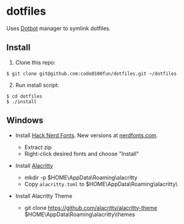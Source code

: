 # dotfiles

Uses [Dotbot](https://github.com/anishathalye/dotbot) manager to symlink dotfiles.

## Install

1. Clone this repo:

 ```
 $ git clone git@github.com:code0100fun/dotfiles.git ~/dotfiles
 ```

2. Run install script:
 ```
 $ cd dotfiles
 $ ./install
 ```

 ## Windows

* Install [Hack Nerd Fonts](https://github.com/ryanoasis/nerd-fonts/releases/download/v3.2.1/Hack.zip). New versions at [nerdfonts.com](https://www.nerdfonts.com/font-downloads).
  * Extract zip
  * Right-click desired fonts and choose "Install"

* Install [Alacritty](https://alacritty.org/)
  * mkdir -p $HOME\AppData\Roaming\alacritty
  * Copy `alacritty.toml` to $HOME\AppData\Roaming\alacritty\
* Install Alacritty Theme
  * git clone https://github.com/alacritty/alacritty-theme $HOME\AppData\Roaming\alacritty\themes
